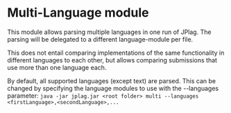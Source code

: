 # Multi-Language module

This module allows parsing multiple languages in one run of JPlag. The parsing will be delegated to a different language-module per file.

This does not entail comparing implementations of the same functionality in different languages to each other, but allows comparing submissions that use more than one language each.

By default, all supported languages (except text) are parsed. This can be changed by specifying the language modules to use with the --languages parameter: `java -jar jplag.jar <root folder> multi --languages <firstLanguage>,<secondLanguage>,...`
